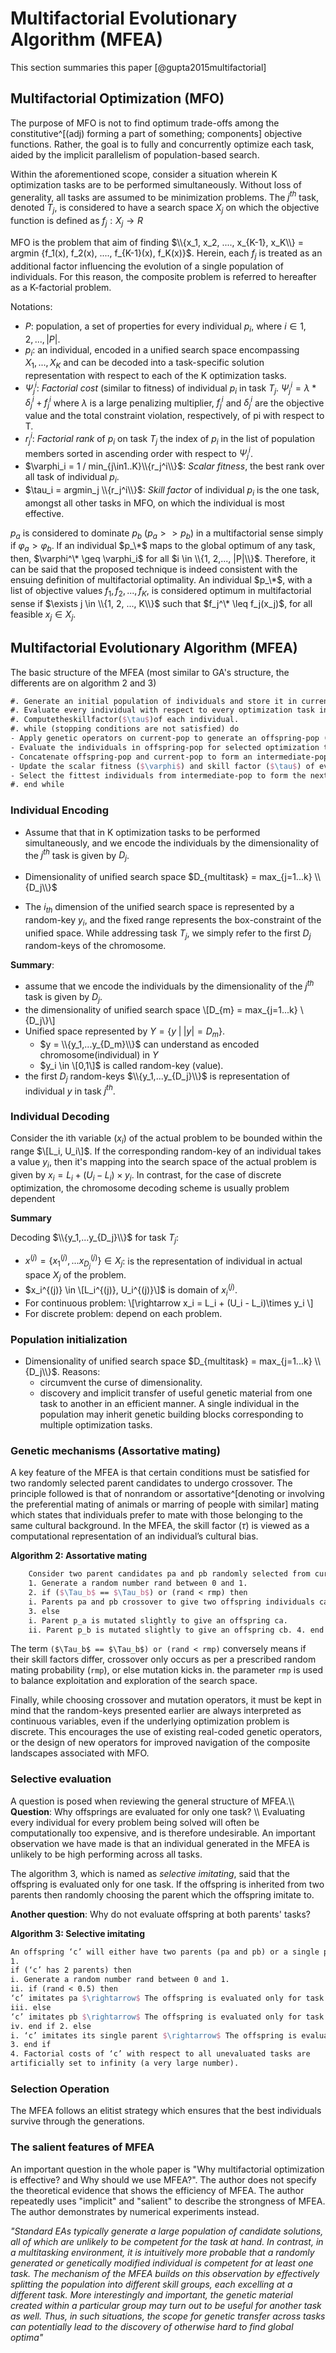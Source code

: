 # Multifactorial Evolutionary Algorithm (MFEA)
This section summaries this paper [@gupta2015multifactorial]
## Multifactorial Optimization (MFO)
The purpose of MFO is not to find optimum trade-offs among the constitutive^[(adj) forming a part of something; components] objective functions. Rather, the goal is to fully and concurrently optimize each task, aided by the implicit parallelism of population-based search. 

Within the aforementioned scope, consider a situation wherein K optimization tasks are to be performed simultaneously. Without loss of generality, all tasks are assumed to be minimization problems. The $j^{th}$ task, denoted $T_j$, is considered to have a search space $X_j$ on which the objective function is defined as $f_j : X_j \rightarrow R$

MFO is the problem that aim of finding $\\{x_1, x_2, ...., x_{K-1}, x_K\\} = argmin {f_1(x), f_2(x), ...., f_{K-1}(x), f_K(x)}$. Herein, each $f_j$ is treated as an additional factor influencing the evolution of a single population of individuals. For this reason, the composite problem is referred to hereafter as a K-factorial problem.

Notations: 

* $P$: population, a set of properties for every individual $p_i$, where $i \in {1, 2, ..., |P|}$.
* $p_i$: an individual, encoded in a unified search space encompassing $X_1, ..., X_K$ and can be decoded into a task-specific solution representation with respect to each of the K optimization tasks.
* $\Psi^i_j$: *Factorial cost* (similar to fitness) of individual $p_i$ in task $T_j$. $\Psi_j^i = \lambda * \delta_j^i + f_j^i$ where $\lambda$ is a large penalizing multiplier, $f_j^i$ and $\delta^i_j$ are the objective value and the total constraint violation, respectively, of pi with respect to T.
* $r_j^i$: *Factorial rank* of $p_i$ on task $T_j$ the index of $p_i$ in the list of population members sorted in ascending order with respect to $\Psi_j^i$.
* $\varphi_i = 1 / min_{j\in1..K}\\{r_j^i\\}$: *Scalar fitness*, the best rank over all task of individual $p_i$.
* $\tau_i = argmin_j \\{r_j^i\\}$: *Skill factor* of individual $p_i$ is the one task, amongst all other tasks in MFO, on which the individual is most effective.

$p_a$ is considered to dominate $p_b$ ($p_a >> p_b$) in a multifactorial sense simply if $\varphi_a > \varphi_b$. If an individual $p_\*$ maps to the global optimum of any task, then, $\varphi^\* \geq \varphi_i$ for all $i \in \\{1, 2,..., |P|\\}$. Therefore, it can be said that the proposed technique is indeed consistent with the ensuing definition of multifactorial optimality. An individual $p_\*$, with a list of objective values ${f_1 , f_2 , ..., f_K }$, is considered optimum in multifactorial sense if $\exists j \in \\{1, 2, ..., K\\}$ such that $f_j^\* \leq f_j(x_j)$, for all feasible $x_j \in X_j$.

## Multifactorial Evolutionary Algorithm (MFEA)
The basic structure of the MFEA (most similar to GA's structure, the differents are on algorithm 2 and 3)

``` latex
#. Generate an initial population of individuals and store it in current-pop (P).
#. Evaluate every individual with respect to every optimization task in the multitasking environment.
#. Computetheskillfactor($\tau$)of each individual.
#. while (stopping conditions are not satisfied) do
- Apply genetic operators on current-pop to generate an offspring-pop (C). Refer to Algorithm 2.
- Evaluate the individuals in offspring-pop for selected optimization tasks only (see Algorithm 3).
- Concatenate offspring-pop and current-pop to form an intermediate-pop $(P C)$.
- Update the scalar fitness ($\varphi$) and skill factor ($\tau$) of every individual in intermediate-pop.
- Select the fittest individuals from intermediate-pop to form the next current-pop (P).
#. end while
```

### Individual Encoding
* Assume that that in K optimization tasks to be performed simultaneously, and we encode the individuals by the dimensionality of the $j^{th}$ task is given by $D_j$. 

* Dimensionality of unified search space $D_{multitask} = max_{j=1...k} \\{D_j\\}$

* The $i_{th}$ dimension of the unified search space is represented by a random-key $y_i$, and the fixed range represents the box-constraint of the unified space. While addressing task $T_j$, we simply refer to the first $D_j$ random-keys of the chromosome.

**Summary**:

* assume that we encode the individuals by the dimensionality of the $j^{th}$ task is given by $D_j$. 
* the dimensionality of unified search space 
        \\[D_{m} = max_{j=1...k} \\{D_j\\}\\]
* Unified space represented by $Y = \{y \; | \; |y| = D_m \}$. 
    - $y = \\{y_1,...y_{D_m}\\}$ can understand as encoded chromosome(individual) in $Y$
    - $y_i \in \[0,1\]$ is called random-key (value).
* the first $D_j$ random-keys $\\{y_1,...y_{D_j}\\}$ is representation of individual $y$ in task $j^{th}$.

### Individual Decoding
Consider the ith variable ($x_i$) of the actual problem to be bounded within the range $\[L_i, U_i\]$. If the corresponding random-key of an individual takes a value $y_i$, then it's mapping into the search space of the actual problem is given by $x_i = L_i + (U_i - L_i)\times y_i$. In contrast, for the case of discrete optimization, the chromosome decoding scheme is usually problem dependent

**Summary**

Decoding $\\{y_1,...y_{D_j}\\}$ for task $T_j$:
* $x^{(j)} = \{x_1^{(j)},...x_{D_j}^{(j)}\} \in X_j$: is the representation of individual in actual space $X_j$ of the problem. 
* $x_i^{(j)} \in \[L_i^{(j)}, U_i^{(j)}\]$ is domain of $x_i^{(j)}$.
* For continuous problem: 
    \\[\rightarrow x_i = L_i + (U_i - L_i)\times y_i \\]
* For discrete problem: depend on each problem.

### Population initialization
* Dimensionality of unified search space $D_{multitask} = max_{j=1...k} \\{D_j\\}$. Reasons:
    - circumvent the curse of dimensionality.
    - discovery and implicit transfer of useful genetic material from one task to another in an efficient manner. A single individual in the population may inherit genetic building blocks corresponding to multiple optimization tasks.

### Genetic mechanisms (Assortative mating)
A key feature of the MFEA is that certain conditions must be satisfied for two randomly selected parent candidates to undergo crossover. The principle followed is that of nonrandom or assortative^[denoting or involving the preferential mating of animals or marring of people with similar] mating  which states that individuals prefer to mate with those belonging to the same cultural background. In the MFEA, the skill factor ($\tau$) is viewed as a computational representation of an individual’s cultural bias.

**Algorithm 2: Assortative mating**

``` latex
    Consider two parent candidates pa and pb randomly selected from current-pop.
    1. Generate a random number rand between 0 and 1.
    2. if ($\Tau_b$ == $\Tau_b$) or (rand < rmp) then
    i. Parents pa and pb crossover to give two offspring individuals ca and cb.
    3. else
    i. Parent p_a is mutated slightly to give an offspring ca.
    ii. Parent p_b is mutated slightly to give an offspring cb. 4. end if
```

The term ```($\Tau_b$ == $\Tau_b$) or (rand < rmp)``` conversely means if their skill factors differ, crossover only occurs as per a prescribed random mating probability (```rmp```), or else mutation kicks in. the parameter ```rmp``` is used to balance exploitation and exploration of the search space.

Finally, while choosing crossover and mutation operators, it must be kept in mind that the random-keys presented earlier are always interpreted as continuous variables, even if the underlying optimization problem is discrete. This encourages the use of existing real-coded genetic operators, or the design of new operators for improved navigation of the composite landscapes associated with MFO.

### Selective evaluation
A question is posed when reviewing the general structure of MFEA.\\\\
**Question**: Why offsprings are evaluated for only one task? \\\\
Evaluating every individual for every problem being solved will often be computationally too expensive, and is therefore undesirable. An important observation we have made is that an individual generated in the MFEA is unlikely to be high performing across all tasks.

The algorithm 3, which is named as *selective imitating*, said that the offspring is evaluated only for one task. If the offspring is inherited from two parents then randomly choosing the parent which the offspring imitate to.

**Another question**: Why do not evaluate offspring at both parents' tasks? 

**Algorithm 3: Selective imitating**

```latex
An offspring ‘c’ will either have two parents (pa and pb) or a single parent (pa or pb) - see Algorithm 2.
1.
if (‘c’ has 2 parents) then
i. Generate a random number rand between 0 and 1.
ii. if (rand < 0.5) then
‘c’ imitates pa $\rightarrow$ The offspring is evaluated only for task $\tau_a$ (the skill factor of p_a).
iii. else
‘c’ imitates pb $\rightarrow$ The offspring is evaluated only for task $\tau_b$ (the skill factor of p_b).
iv. end if 2. else
i. ‘c’ imitates its single parent $\rightarrow$ The offspring is evaluated only for that task which is its parent’s skill factor.
3. end if
4. Factorial costs of ‘c’ with respect to all unevaluated tasks are
artificially set to infinity (a very large number).
```

### Selection Operation
The MFEA follows an elitist strategy which ensures that the best individuals survive through the generations.

### The salient features of MFEA
An important question in the whole paper is "Why multifactorial optimization is effective? and Why should we use MFEA?". The author does not specify the theoretical evidence that shows the efficiency of MFEA. The author repeatedly uses "implicit" and "salient" to describe the strongness of MFEA. The author demonstrates by numerical experiments instead.

*"Standard EAs typically generate a large population of candidate solutions, all of which are unlikely to be competent for the task at hand. In contrast, in a multitasking environment, it is intuitively more probable that a randomly generated or genetically modified individual is competent for at least one task. The mechanism of the MFEA builds on this observation by effectively splitting the population into different skill groups, each excelling at a different task. More interestingly and important, the genetic material created within a particular group may turn out to be useful for another task as well. Thus, in such situations, the scope for genetic transfer across tasks can potentially lead to the discovery of otherwise hard to find global optima"*

